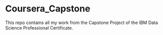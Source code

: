 # Coursera_Capstone

This repo contains all my work from the Capstone Project of the IBM Data Science Professional Certificate.
